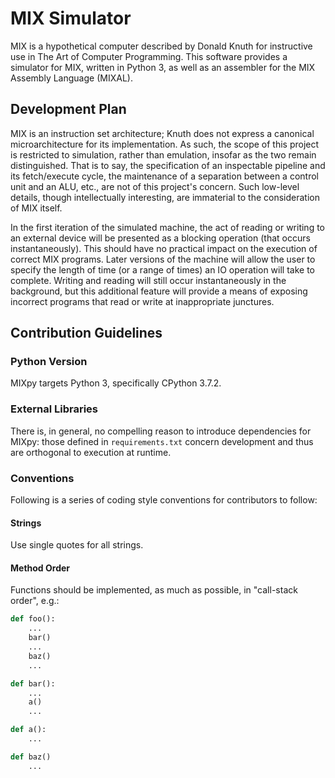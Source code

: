 # MIX Simulator 

MIX is a hypothetical computer described by Donald Knuth for
instructive use in The Art of Computer Programming. This software
provides a simulator for MIX, written in Python 3, as well as an
assembler for the MIX Assembly Language (MIXAL).

## Development Plan 

MIX is an instruction set architecture; Knuth does not express a
canonical microarchitecture for its implementation. As such, the scope
of this project is restricted to simulation, rather than emulation,
insofar as the two remain distinguished. That is to say, the
specification of an inspectable pipeline and its fetch/execute cycle,
the maintenance of a separation between a control unit and an ALU,
etc., are not of this project's concern. Such low-level details,
though intellectually interesting, are immaterial to the consideration
of MIX itself.

In the first iteration of the simulated machine, the act of reading or
writing to an external device will be presented as a blocking
operation (that occurs instantaneously). This should have no practical
impact on the execution of correct MIX programs. Later versions of the
machine will allow the user to specify the length of time (or a range
of times) an IO operation will take to complete. Writing and reading
will still occur instantaneously in the background, but this
additional feature will provide a means of exposing incorrect programs
that read or write at inappropriate junctures.

## Contribution Guidelines

### Python Version
MIXpy targets Python 3, specifically CPython 3.7.2.

### External Libraries
There is, in general, no compelling reason to introduce dependencies
for MIXpy: those defined in `requirements.txt` concern development and
thus are orthogonal to execution at runtime.

### Conventions 

Following is a series of coding style conventions for contributors to
follow:

#### Strings
Use single quotes for all strings.

#### Method Order
Functions should be implemented, as much as possible, in "call-stack
order", e.g.:

```python
def foo():
    ...
    bar()
    ...
    baz()
    ...

def bar():
    ...
    a()
    ...

def a():
    ...

def baz()
    ...
```
